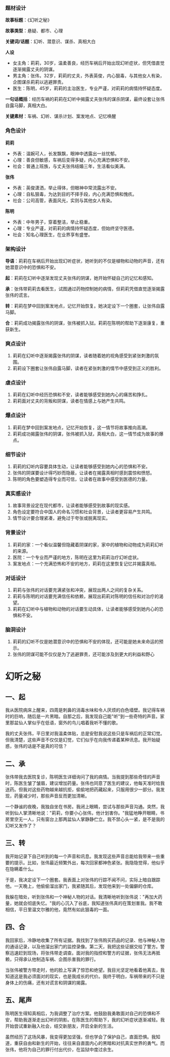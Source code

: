 ### 题材设计

**故事标题**：《幻听之秘》

**故事类型**：悬疑、都市、心理

**关键词/话题**：幻听、潜意识、谋杀、真相大白

**人设**

- 女主角：莉莉，30岁，温柔善良，经历车祸后开始出现幻听症状，但凭借直觉逐渐揭露丈夫的阴谋。
- 男主角：张伟，32岁，莉莉的丈夫，外表英俊，内心狠毒，与其他女人有染，企图谋杀莉莉以逃避罪责。
- 医生：陈明，45岁，莉莉的主治医生，专业严谨，对莉莉的病情持怀疑态度。

**一句话概括**：经历车祸的莉莉在幻听中揭露丈夫张伟的谋杀阴谋，最终设套让张伟自露马脚，真相大白。

**关键素材**：车祸、幻听、谋杀计划、案发地点、记忆唤醒

### 角色设计

**莉莉**

- 外表：温婉可人，长发飘飘，眼神中透露出一丝忧郁。
- 心理：善良但敏感，车祸后变得多疑，内心充满恐惧和不安。
- 社会：普通上班族，与丈夫张伟结婚三年，生活看似美满。

**张伟**

- 外表：英俊潇洒，举止得体，但眼神中常流露出不安。
- 心理：自私狠毒，为达到目的不择手段，内心充满恐惧和愧疚。
- 社会：公司高管，表面风光，实则与其他女人有染。

**陈明**

- 外表：中年男子，穿着整洁，举止稳重。
- 心理：专业严谨，对莉莉的病情持怀疑态度，但始终坚守医德。
- 社会：知名心理医生，在业界享有盛誉。

### 架构设计

**导语**：莉莉在车祸后开始出现幻听症状，她听到的不仅是植物和动物的声音，还有她潜意识中的恐惧和不安。

**起**：莉莉在幻听中逐渐发现丈夫张伟的阴谋，她开始怀疑自己的记忆和感知。

**承**：张伟带莉莉去看医生，试图通过药物控制她的病情，但莉莉凭借直觉逐渐揭露张伟的谎言。

**转**：莉莉在梦中回到案发地点，记忆开始恢复。她决定设下一个圈套，让张伟自露马脚。

**合**：莉莉成功揭露张伟的阴谋，张伟被抓入狱。莉莉在陈明的帮助下逐渐康复，重获新生。

### 爽点设计

1. 莉莉在幻听中逐渐揭露张伟的阴谋，读者随着她的视角感受到紧张刺激的氛围。
2. 莉莉设下圈套让张伟自露马脚，读者在紧张刺激的情节中感受到正义的胜利。

### 虐点设计

1. 莉莉在幻听中经历恐惧和不安，读者能够感受到她内心的痛苦和挣扎。
2. 莉莉面对丈夫的背叛和阴谋，读者在情感上与她产生共鸣。

### 爆点设计

1. 莉莉在梦中回到案发地点，记忆开始恢复，这一情节将故事推向高潮。
2. 莉莉成功揭露张伟的阴谋，张伟被抓入狱，真相大白，这一情节成为故事的爆点。

### 细节设计

1. 莉莉的幻听内容要具体生动，让读者能够感受到她内心的恐惧和不安。
2. 张伟的阴谋要设计得巧妙而隐蔽，让读者在揭露真相时感到震惊和愤怒。
3. 陈明的角色要塑造得专业而可信，让读者在故事中感受到医德的力量。

### 真实感设计

1. 故事背景设定在现代都市，让读者能够感受到故事的现实感。
2. 角色设定要符合中国人的命名习惯和社会背景，让读者更容易产生共鸣。
3. 情节设计要合理紧凑，避免过于夸张或脱离现实。

### 背景设计

1. 莉莉的家：一个看似温馨但隐藏着阴谋的家，家中的植物和动物成为莉莉幻听的来源。
2. 医院：一个专业而严谨的地方，陈明在这里为莉莉治疗幻听症状。
3. 案发地点：一个充满恐怖和不安的地方，莉莉在这里恢复记忆并揭露真相。

### 对话设计

1. 莉莉与张伟的对话要充满紧张和冲突，展现出两人之间的复杂关系。
2. 莉莉与陈明的对话要充满信任和依赖，展现出莉莉对陈明的信任和对治疗的渴望。
3. 莉莉在幻听中与植物和动物的对话要生动具体，让读者能够感受到她内心的恐惧和不安。

### 脑洞设计

1. 莉莉的幻听不仅是她潜意识中的恐惧和不安的体现，还可能是她未来命运的预示。
2. 张伟的阴谋可能不仅仅是为了逃避罪责，还可能涉及到更大的利益和野心
# 幻听之秘

## 一、起

我从医院病床上醒来，四周是刺鼻的消毒水味和令人厌烦的白色墙壁。我记得车祸时的巨响，随后是一片黑暗。自那之后，我发现自己能"听"到一些奇特的声音。家里那盆仙人掌似乎在低语，窗外的鸟儿唱着我听不懂的歌。

我的丈夫张伟，平日里对我温柔体贴，总是安慰我说这些只是车祸后的正常幻觉。但我清楚，这些声音不仅仅是幻觉，它们似乎在向我传递着某种讯息。我开始疑惑，张伟的话是不是真的可信？

## 二、承

张伟带我去医院复诊，陈明医生详细询问了我的病情。当我提到那些奇怪的声音时，陈医生皱了皱眉，建议增加药量。张伟也同意了医生的建议，他每天准时给我送药。但我对这些药物越来越抗拒，偷偷地把药藏起来，只服用很少一部分。我发现，药量减少时，那些声音反而更加清晰。

一个静谧的夜晚，我独自坐在书房。我闭上眼睛，尝试与那些声音沟通。突然，我听到仙人掌清晰地说："莉莉，你要小心张伟，他计划害你。"我猛地睁开眼睛，书房里空无一人，只有窗台上那两盆仙人掌静静伫立。我不禁心头一紧，是不是我的幻听又发作了？

## 三、转

我开始记录下自己听到的每一个声音和讯息。我发现这些声音总能给我带来一些重要的提示。比如，张伟最近频繁外出，每次回家都神色紧张。我隐隐觉得，他似乎在隐瞒着什么。

于是，我决定设下一个圈套。我表面上对张伟的行踪不闻不问，实际上暗自跟踪他。一天晚上，他偷偷溜出家门，我紧随其后，发现他来到一处偏僻的仓库。

我躲在暗处，听到张伟和一个神秘人物的对话。我清晰地听到张伟说："再加大药量，她就会彻底失忆。"我的心沉入了谷底，我知道张伟真的在策划害我。我不敢相信，平日里温文尔雅的他，竟然有如此狠毒的一面。

## 四、合

我回家后，冷静地收集了所有证据。我找到了张伟购买药品的记录、他与神秘人物的通话记录，以及他溜出家门的监控录像。第二天，我把这些证据交给了警方。警察迅速赶到现场，将张伟带走调查。面对我的指控和警方的证据，张伟无法再抵赖，只得承认他制造车祸、企图杀害我的罪行。

当张伟被警方带走时，他的脸上写满了惊恐和绝望。我目光坚定地看着他离去，我知道这是我必须面对的现实，也是我成长的代价。我终于明白，车祸带来的不只是身体上的伤痛，还有对谎言和阴谋的揭露。

## 五、尾声

陈明医生得知真相后，为我调整了治疗方案。他鼓励我勇敢面对自己的恐惧和不安，帮助我逐渐走出幻听的阴影。在陈医生的帮助下，我的幻听症状逐渐减轻。我开始尝试重新融入社会，结交新朋友，开启全新的生活。

虽然经历了这场风暴，我变得更加坚强，但也学会了保护自己，直面恐惧。我知道，重获自由和新生的开始，往往来自直面内心的黑暗和对抗真实世界的勇气。而张伟，他将为自己的罪行付出代价，在监狱中度过余生。